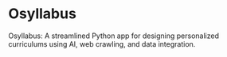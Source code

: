# Osyllabus
Osyllabus: A streamlined Python app for designing personalized curriculums using AI, web crawling, and data integration.
